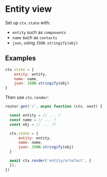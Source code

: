# Entity view

Set up `ctx.state` with:
- `entity` such as `components`
- `name` such as `contacts`
- `json`, using `JSON.stringify(obj)`

## Examples

```js
ctx.state = {
    entity: entity,
    name: name,
    json: JSON.stringify(obj)
}
```

Then use `ctx.render`:

```js
router.get('/', async function (ctx, next) {

  const entity = // ... ?
  const name = // ... ?
  const obj = // ... ??

  ctx.state = {
      entity: entity,
      name: name,
      json: JSON.stringify(obj)
  }

  await ctx.render('entity/artefact', {
  });
})
